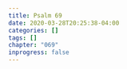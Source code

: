 ```yaml
---
title: Psalm 69
date: 2020-03-28T20:25:38-04:00
categories: []
tags: []
chapter: "069"
inprogress: false
---
```


